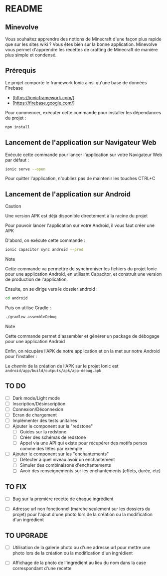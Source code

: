 # README

## Minevolve

Vous souhaitez apprendre des notions de Minecraft d'une façon plus rapide que sur les sites wiki ? Vous êtes bien sur la bonne application.
Minevolve vous permet d'apprendre les recettes de crafting de Minecraft de manière plus simple et condensé.

## Prérequis

Le projet comporte le framework Ionic ainsi qu'une base de données Firebase

- [https://ionicframework.com/]
- [https://firebase.google.com/]


Pour commencer, exécuter cette commande pour installer les dépendances du projet  :

```bash
npm install
```

## Lancement de l'application sur Navigateur Web

Exécute cette commande pour lancer l'application sur votre Navigateur Web par défaut :

```bash
ionic serve --open
```

Pour quitter l'application, n'oubliez pas de maintenir les touches CTRL+C

## Lancement de l'application sur Android

> [!CAUTION]
> Une version APK est déjà disponible directement à la racine du projet

Pour pouvoir lancer l'application sur votre Android, il vous faut créer une APK

D'abord, on exécute cette commande :

```bash
ionic capacitor sync android --prod
```

> [!NOTE]
> Cette commande va permettre de synchroniser les fichiers du projet Ionic pour une application Android, en utilisant Capacitor, et construit une version de production de l'application.

Ensuite, on se dirige vers le dossier android :

```bash
cd android
```

Puis on utilise Gradle :

```bash
./gradlew assembleDebug
```
> [!NOTE]
> Cette commande permet d'assembler et générer un package de débogage pour une application Android

Enfin, on récupère l'APK de notre application et on la met sur notre Android pour l'installer :

Le _chemin_ de la création de l'APK sur le projet Ionic est `android/app/build/outputs/apk/app-debug.apk`


## TO DO

- [ ] Dark mode/Light mode
- [ ] Inscription/Désinscription
- [ ] Connexion/Déconnexion
- [ ] Ecran de chargement
- [ ] Implémenter des tests unitaires
- [ ] Ajouter le component sur la "redstone"
    - [ ] Guides sur la redstone
    - [ ] Créer des schémas de redstone
    - [ ] Appel via une API qui existe pour récupérer des motifs persos comme des têtes par exemple
- [ ] Ajouter le component sur les "enchantements"
    - [ ] Détecter à quel niveau avoir un enchantement
    - [ ] Simuler des combinaisons d'enchantements
    - [ ] Avoir des renseignements sur les enchantements (effets, durée, etc)

## TO FIX

- [ ] Bug sur la première recette de chaque ingrédient
- [ ] Adresse url non fonctionnel (marche seulement sur les dossiers du projet) pour l'ajout d'une photo lors de la création ou la modification d'un ingrédient


## TO UPGRADE
- [ ] Utilisation de la galerie photo ou d'une adresse url pour mettre une photo lors de la création ou la modification d'un ingrédient
- [ ] Affichage de la photo de l'ingrédient au lieu du nom dans la case correspondant d'une recette


